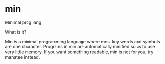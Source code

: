 min
===

Minimal prog lang

What is it?

Min is a minimal programming language where most key words and symbols are one character. Programs in min are automatically minified so as to use very little memory. If you want something readable, min is not for you, try manatee instead.

